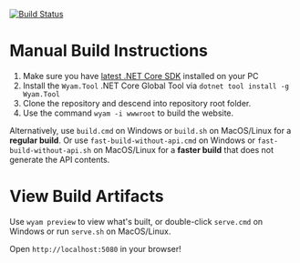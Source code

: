 [![Build Status](https://dev.azure.com/AvaloniaUI/avaloniaui.net/_apis/build/status/avaloniaui.net)](https://dev.azure.com/AvaloniaUI/avaloniaui.net/_build/latest?definitionId=1)

# Manual Build Instructions

1. Make sure you have [latest .NET Core SDK](https://dotnet.microsoft.com/) installed on your PC
2. Install the `Wyam.Tool` .NET Core Global Tool via `dotnet tool install -g Wyam.Tool`
3. Clone the repository and descend into repository root folder.
4. Use the command `wyam -i wwwroot` to build the website.

Alternatively, use `build.cmd` on Windows or `build.sh` on MacOS/Linux for a **regular build**. Or use `fast-build-without-api.cmd` on Windows or `fast-build-without-api.sh` on MacOS/Linux for a **faster build** that does not generate the API contents.

# View Build Artifacts

Use `wyam preview` to view what's built, or double-click `serve.cmd` on Windows or run `serve.sh` on MacOS/Linux.

Open `http://localhost:5080` in your browser!

